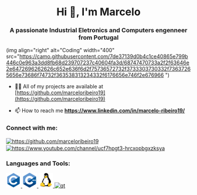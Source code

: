 <h1 align="center">Hi 👋, I'm Marcelo</h1>
<h3 align="center">A passionate Industrial Eletronics and Computers engenneer from Portugal</h3>

(img align="right" alt="Coding" width="400" src="https://camo.githubusercontent.com/7de37139d0b4c1ce40865e799b446c0e963a3dd8fb68d239707237c40604fa3d/68747470733a2f2f63646e2e6472696262626c652e636f6d2f75736572732f3733303730332f73637265656e73686f74732f363538313234332f6176656e746f2e676966
")

- 👨‍💻 All of my projects are available at [https://github.com/marceloribeiro19](https://github.com/marceloribeiro19)

- 📫 How to reach me **https://www.linkedin.com/in/marcelo-ribeiro19/**

<h3 align="left">Connect with me:</h3>
<p align="left">
<a href="https://linkedin.com/in/https://github.com/marceloribeiro19" target="blank"><img align="center" src="https://raw.githubusercontent.com/rahuldkjain/github-profile-readme-generator/master/src/images/icons/Social/linked-in-alt.svg" alt="https://github.com/marceloribeiro19" height="30" width="40" /></a>
<a href="https://www.youtube.com/c/https://www.youtube.com/channel/ucf7hpgt3-hrcxopbgxzksya" target="blank"><img align="center" src="https://raw.githubusercontent.com/rahuldkjain/github-profile-readme-generator/master/src/images/icons/Social/youtube.svg" alt="https://www.youtube.com/channel/ucf7hpgt3-hrcxopbgxzksya" height="30" width="40" /></a>
</p>

<h3 align="left">Languages and Tools:</h3>
<p align="left"> <a href="https://www.cprogramming.com/" target="_blank" rel="noreferrer"> <img src="https://raw.githubusercontent.com/devicons/devicon/master/icons/c/c-original.svg" alt="c" width="40" height="40"/> </a> <a href="https://www.w3schools.com/cpp/" target="_blank" rel="noreferrer"> <img src="https://raw.githubusercontent.com/devicons/devicon/master/icons/cplusplus/cplusplus-original.svg" alt="cplusplus" width="40" height="40"/> </a> <a href="https://www.linux.org/" target="_blank" rel="noreferrer"> <img src="https://raw.githubusercontent.com/devicons/devicon/master/icons/linux/linux-original.svg" alt="linux" width="40" height="40"/> </a> <a href="https://www.qt.io/" target="_blank" rel="noreferrer"> <img src="https://upload.wikimedia.org/wikipedia/commons/0/0b/Qt_logo_2016.svg" alt="qt" width="40" height="40"/> </a> </p>
